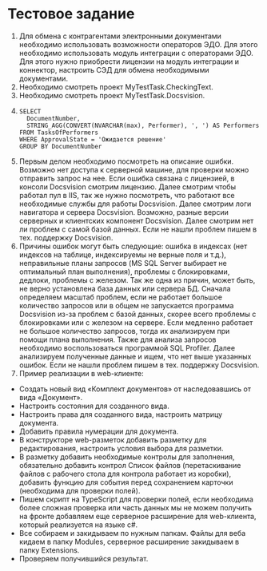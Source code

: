# Тестовое задание
1) Для обмена с контрагентами электронными документами необходимо использовать возможности операторов ЭДО. Для этого необходимо использовать модуль интеграции с операторами ЭДО. Для этого нужно приобрести лицензии на модуль интеграции и коннектор, настроить СЭД для обмена необходимыми документами.
2) Необходимо смотреть проект MyTestTask.CheckingText.
3) Необходимо смотреть проект MyTestTask.Docsvision.
4)
   ```
   SELECT
     DocumentNumber, 
     STRING_AGG(CONVERT(NVARCHAR(max), Performer), ', ') AS Performers
   FROM TasksOfPerformers
   WHERE ApprovalState = 'Ожидается решение'
   GROUP BY DocumentNumber
   ```
5) Первым делом необходимо посмотреть на описание ошибки. Возможно нет доступа к серверной машине, для проверки можно отправить запрос на нее. Если ошибка связана с лицензией, в консоли Docsvision смотрим лицензию.  Далее смотрим чтобы работал пул в IIS, так же нужно посмотреть, что работают все необходимые службы для работы Docsvision. Далее смотрим логи навигатора и сервера Docsvision. Возможно, разные версии серверных и клиентских компонент Docsvision. Далее смотрим нет ли проблем с самой базой данных. Если не нашли проблем пишем в тех. поддержку Docsvision.
6) Причины ошибок могут быть следующие: ошибка в индексах (нет индексов на таблице, индексируемы не верные поля и т.д.), неправильные планы запросов (MS SQL Server выбирает не оптимальный план выполнения), проблемы с блокировками, дедлоки, проблемы с железом. Так же одна из причин, может быть, не верно установлена база данных или сервера БД. Сначала определяем масштаб проблем, если не работает большое количество запросов или в общем не запускается программа Docsvision из-за проблем с базой данных, скорее всего проблемы с блокировками или с железом на сервере. Если медленно работает не большое количество запросов, тогда их анализируем при помощи плана выполнения. Также для анализа запросов необходимо воспользоваться программой SQL Profiler. Далее анализируем полученные данные и ищем, что нет выше указанных ошибок. Если не нашли проблем пишем в тех. поддержку Docsvision.
7) Пример реализации в web-клиенте:
* Создать новый вид «Комплект документов» от наследовавшись от вида «Документ».
* Настроить состояния для созданного вида.
* Настроить права для созданного вида, настроить матрицу документа.
* Добавить правила нумерации для документа.
* В конструкторе web-разметок добавить разметку для редактирования, настроить условия выбора для разметки.
* В разметку добавить необходимые контролы для заполнения, обязательно добавить контрол Список файлов (перетаскивание файлов с рабочего стола для контрола работает из коробки), добавить функцию для события перед сохранением карточки (необходима для проверки полей).
* Пишем скрипт на TypeScript для проверки полей, если необходима более сложная проверка или часть данных мы не можем получить на фронте добавляем еще серверное расширение для web-клиента, который реализуется на языке c#.
* Все собираем и закидываем по нужным папкам. Файлы для веба кидаем в папку Modules, серверное расширение закидываем в папку Extensions.
* Проверяем получившийся результат.
